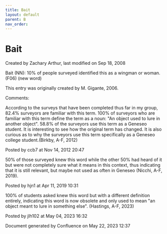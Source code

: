 ```yaml
---
title: Bait
layout: default
parent: B
nav_order:
---
```


# Bait

Created by  Zachary Arthur, last modified on Sep 18, 2008

Bait (NN): 10% of people surveyed identified this as a wingman or woman. (F06) (new word) 

This entry was originally created by M. Gigante, 2006.

Comments:

According to the surveys that have been completed thus far in my group, 82.4% surveyors are familiar with this term. 100% of surveyors who are familiar with this term define the term as a noun: &quot;An object used to lure in another object&quot;. 58.8% of the surveyors use this term as a Geneseo student. It is interesting to see how the original term has changed. It is also curious as to why the surveyors use this term specifically as a Geneseo college student.(Birkby, A-F, 2012)  

Posted by ccb7 at Nov 14, 2012 20:47

50% of those surveyed knew this word while the other 50% had heard of it but were not completely sure what it means in this context, thus indicating that it is still relevant, but maybe not used as often in Geneseo (Nicchi, A-F, 2019). 

Posted by hjn1 at Apr 11, 2019 10:31

100% of students asked knew this word but with a different definition entirely, indicating this word is now obsolete and only used to mean &quot;an object meant to lure in something else&quot;. (Hastings, A-F, 2023)

Posted by jlh102 at May 04, 2023 16:32

Document generated by Confluence on May 22, 2023 12:37


